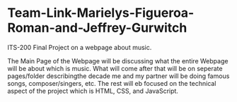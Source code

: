 # Team-Link-Marielys-Figueroa-Roman-and-Jeffrey-Gurwitch
ITS-200 Final Project on a webpage about music.
  
<p>The Main Page of the Webpage will be discussing what the entire Webpage will be about which is music. What will come after that will be on seperate pages/folder describingthe decade me and my partner will be doing famous songs, composer/singers, etc. The rest will eb focused on the technical aspect of the project which is HTML, CSS, and JavaScript. <p/>
